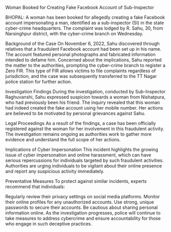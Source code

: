 Woman Booked for Creating Fake Facebook Account of Sub-Inspector

BHOPAL: A woman has been booked for allegedly creating a fake Facebook account impersonating a man, identified as a sub-inspector (SI) in the state cyber-crime headquarters. The complaint was lodged by R. Sahu, 30, from Narsinghpur district, with the cyber-crime branch on Wednesday.

Background of the Case
On November 6, 2022, Sahu discovered through relatives that a fraudulent Facebook account had been set up in his name. The account featured personal photographs and fabricated information intended to defame him. Concerned about the implications, Sahu reported the matter to the authorities, prompting the cyber-crime branch to register a Zero FIR. This type of FIR allows victims to file complaints regardless of jurisdiction, and the case was subsequently transferred to the TT Nagar police station for further action.

Investigation Findings
During the investigation, conducted by Sub-Inspector Raghuvanshi, Sahu expressed suspicion towards a woman from Nishatpura, who had previously been his friend. The inquiry revealed that this woman had indeed created the fake account using her mobile number. Her actions are believed to be motivated by personal grievances against Sahu.

Legal Proceedings
As a result of the findings, a case has been officially registered against the woman for her involvement in this fraudulent activity. The investigation remains ongoing as authorities work to gather more evidence and understand the full scope of her actions.

Implications of Cyber Impersonation
This incident highlights the growing issue of cyber impersonation and online harassment, which can have serious repercussions for individuals targeted by such fraudulent activities. Authorities are urging individuals to be vigilant about their online presence and report any suspicious activity immediately.

Preventative Measures
To protect against similar incidents, experts recommend that individuals:

Regularly review their privacy settings on social media platforms.
Monitor their online profiles for any unauthorized accounts.
Use strong, unique passwords to secure their accounts.
Be cautious about sharing personal information online.
As the investigation progresses, police will continue to take measures to address cybercrime and ensure accountability for those who engage in such deceptive practices.